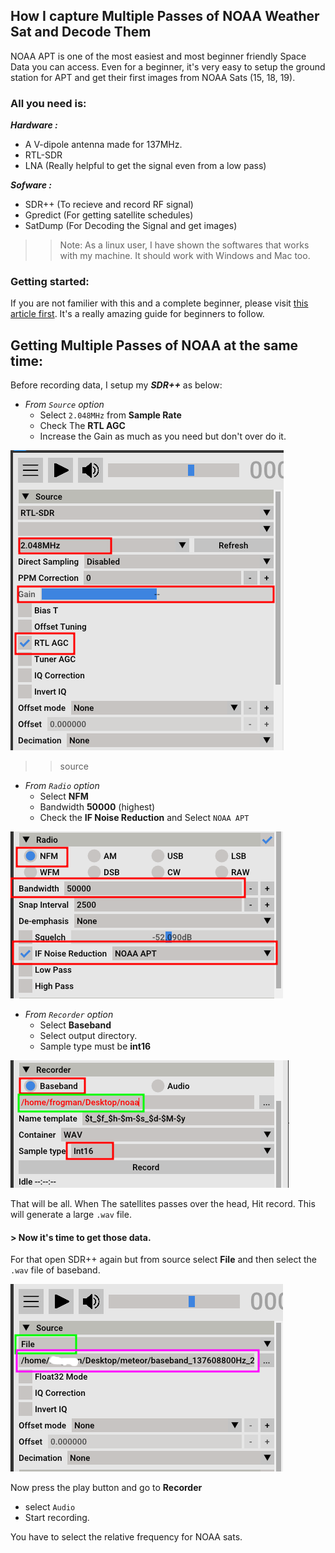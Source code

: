 ## How I capture Multiple Passes of NOAA Weather Sat and Decode Them

NOAA APT is one of the most easiest and most beginner friendly Space Data you can access. Even for a beginner, it's very easy to setup the ground station for APT and get their first images from NOAA Sats (15, 18, 19).

### All you need is:
***Hardware :***
- A V-dipole antenna made for 137MHz.
- RTL-SDR
- LNA (Really helpful to get the signal even from a low pass)

***Sofware :***
- SDR++ (To recieve and record RF signal)
- Gpredict (For getting satellite schedules)
- SatDump (For Decoding the Signal and get images)

>> Note: As a linux user, I have shown the softwares that works with my machine. It should work with Windows and Mac too.

### Getting started:
If you are not familier with this and a complete beginner, please visit [this article first](https://www.a-centauri.com/articoli/noaa-poes-satellites-reception). It's a really amazing guide for beginners to follow.

## Getting Multiple Passes of NOAA at the same time:
Before recording data, I setup my ***SDR++*** as below:
- *From `Source` option*
  - Select `2.048MHz` from **Sample Rate**
  - Check The **RTL AGC**
  - Increase the Gain as much as you need but don't over do it.

![Screenshot of source](source.png)
>>source

- *From `Radio` option*
  - Select **NFM**
  - Bandwidth **50000** (highest)
  - Check the **IF Noise Reduction** and Select `NOAA APT`

![screenshot of radio](radio.png)


- *From `Recorder` option*
  - Select **Baseband**
  - Select output directory.
  - Sample type must be **int16**

![screenshot of recording](recording.png)

That will be all.
When The satellites passes over the head, Hit record. This will generate a large `.wav` file.

#### > Now it's time to get those data.

For that open SDR++ again but from source select **File** and then select the `.wav` file of baseband.

![Baseband setting](usingbaseband.png)

Now press the play button and go to **Recorder**
- select `Audio`
- Start recording.

You have to select the relative frequency for NOAA sats.
